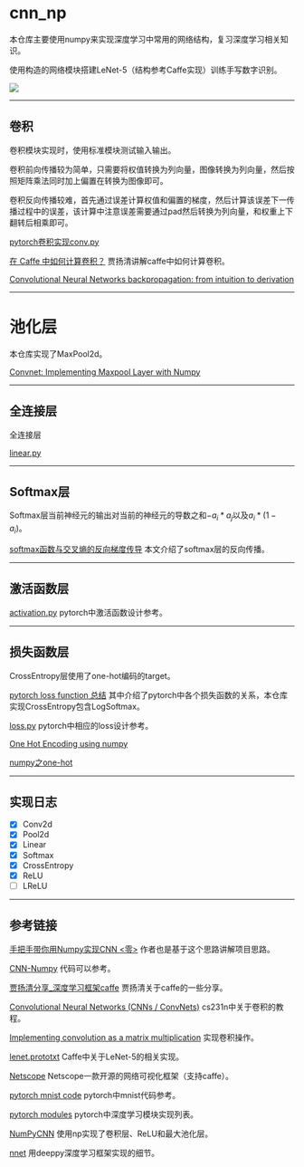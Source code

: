 # cnn_np

本仓库主要使用numpy来实现深度学习中常用的网络结构，复习深度学习相关知识。

使用构造的网络模块搭建LeNet-5（结构参考Caffe实现）训练手写数字识别。

![](http://chenguanfuqq.gitee.io/tuquan2/img_2018_4/lenet_caffe.png)

---
## 卷积

卷积模块实现时，使用标准模块测试输入输出。

卷积前向传播较为简单，只需要将权值转换为列向量，图像转换为列向量，然后按照矩阵乘法同时加上偏置在转换为图像即可。

卷积反向传播较难，首先通过误差计算权值和偏置的梯度，然后计算该误差下一传播过程中的误差，该计算中注意误差需要通过pad然后转换为列向量，和权重上下翻转后相乘即可。

[pytorch卷积实现conv.py](https://github.com/pytorch/pytorch/blob/master/torch/nn/modules/conv.py)

[在 Caffe 中如何计算卷积？](https://www.zhihu.com/question/28385679/answer/44297845) 贾扬清讲解caffe中如何计算卷积。

[Convolutional Neural Networks backpropagation: from intuition to derivation](https://grzegorzgwardys.wordpress.com/2016/04/22/8/)


---
# 池化层

本仓库实现了MaxPool2d。

[Convnet: Implementing Maxpool Layer with Numpy](https://wiseodd.github.io/techblog/2016/07/18/convnet-maxpool-layer/)

---
## 全连接层

全连接层

[linear.py](https://github.com/pytorch/pytorch/blob/master/torch/nn/modules/linear.py)


---
## Softmax层

Softmax层当前神经元的输出对当前的神经元的导数之和$-a_i*a_j$以及$a_i*(1-a_i)$。

[softmax函数与交叉熵的反向梯度传导](https://blog.csdn.net/fireflychh/article/details/73794270) 本文介绍了softmax层的反向传播。


---
## 激活函数层

[activation.py](https://github.com/pytorch/pytorch/blob/master/torch/nn/modules/activation.py) pytorch中激活函数设计参考。

---
## 损失函数层

CrossEntropy层使用了one-hot编码的target。

[pytorch loss function 总结](https://blog.csdn.net/zhangxb35/article/details/72464152) 其中介绍了pytorch中各个损失函数的关系，本仓库实现CrossEntropy包含LogSoftmax。

[loss.py](https://github.com/pytorch/pytorch/blob/master/torch/nn/modules/loss.py) pytorch中相应的loss设计参考。

[One Hot Encoding using numpy](https://stackoverflow.com/questions/38592324/one-hot-encoding-using-numpy)

[numpy之one-hot](https://blog.csdn.net/he_wen_jie/article/details/78190517)

---
## 实现日志

- [x] Conv2d
- [x] Pool2d
- [x] Linear
- [x] Softmax
- [x] CrossEntropy
- [x] ReLU
- [ ] LReLU

---
## 参考链接

[手把手带你用Numpy实现CNN <零>](https://zhuanlan.zhihu.com/p/33773140) 作者也是基于这个思路讲解项目思路。

[CNN-Numpy](https://github.com/wuziheng/CNN-Numpy) 代码可以参考。

[贾扬清分享_深度学习框架caffe](http://www.datakit.cn/blog/2015/06/12/online_meet_up_with_yangqing_jia.html) 贾扬清关于caffe的一些分享。

[Convolutional Neural Networks (CNNs / ConvNets)](http://cs231n.github.io/convolutional-networks/) cs231n中关于卷积的教程。

[Implementing convolution as a matrix multiplication](https://buptldy.github.io/2016/10/01/2016-10-01-im2col/) 实现卷积操作。

[lenet.prototxt](https://github.com/BVLC/caffe/blob/master/examples/mnist/lenet.prototxt) Caffe中关于LeNet-5的相关实现。

[Netscope](http://ethereon.github.io/netscope/quickstart.html) Netscope一款开源的网络可视化框架（支持caffe）。

[pytorch mnist code](https://github.com/pytorch/examples/blob/master/mnist/main.py) pytorch中mnist代码参考。

[pytorch modules](https://github.com/pytorch/pytorch/tree/master/torch/nn/modules) pytorch中深度学习模块实现列表。

[NumPyCNN](https://github.com/ahmedfgad/NumPyCNN) 使用np实现了卷积层、ReLU和最大池化层。

[nnet](https://github.com/andersbll/deeppy/tree/master/deeppy/expr/nnet) 用deeppy深度学习框架实现的细节。
